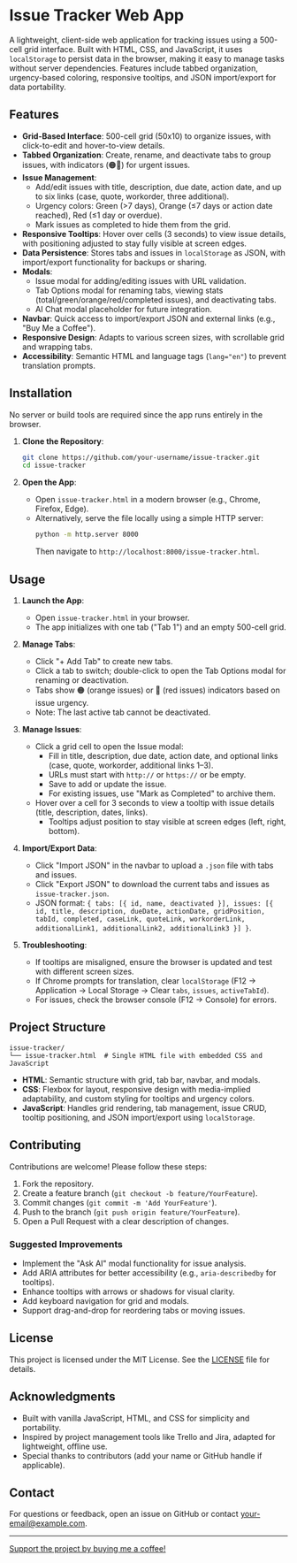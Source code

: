 # Issue Tracker Web App

A lightweight, client-side web application for tracking issues using a 500-cell grid interface. Built with HTML, CSS, and JavaScript, it uses `localStorage` to persist data in the browser, making it easy to manage tasks without server dependencies. Features include tabbed organization, urgency-based coloring, responsive tooltips, and JSON import/export for data portability.

## Features

- **Grid-Based Interface**: 500-cell grid (50x10) to organize issues, with click-to-edit and hover-to-view details.
- **Tabbed Organization**: Create, rename, and deactivate tabs to group issues, with indicators (🟠🔴) for urgent issues.
- **Issue Management**:
  - Add/edit issues with title, description, due date, action date, and up to six links (case, quote, workorder, three additional).
  - Urgency colors: Green (>7 days), Orange (≤7 days or action date reached), Red (≤1 day or overdue).
  - Mark issues as completed to hide them from the grid.
- **Responsive Tooltips**: Hover over cells (3 seconds) to view issue details, with positioning adjusted to stay fully visible at screen edges.
- **Data Persistence**: Stores tabs and issues in `localStorage` as JSON, with import/export functionality for backups or sharing.
- **Modals**:
  - Issue modal for adding/editing issues with URL validation.
  - Tab Options modal for renaming tabs, viewing stats (total/green/orange/red/completed issues), and deactivating tabs.
  - AI Chat modal placeholder for future integration.
- **Navbar**: Quick access to import/export JSON and external links (e.g., "Buy Me a Coffee").
- **Responsive Design**: Adapts to various screen sizes, with scrollable grid and wrapping tabs.
- **Accessibility**: Semantic HTML and language tags (`lang="en"`) to prevent translation prompts.

## Installation

No server or build tools are required since the app runs entirely in the browser.

1. **Clone the Repository**:
   ```bash
   git clone https://github.com/your-username/issue-tracker.git
   cd issue-tracker
   ```

2. **Open the App**:
   - Open `issue-tracker.html` in a modern browser (e.g., Chrome, Firefox, Edge).
   - Alternatively, serve the file locally using a simple HTTP server:
     ```bash
     python -m http.server 8000
     ```
     Then navigate to `http://localhost:8000/issue-tracker.html`.

## Usage

1. **Launch the App**:
   - Open `issue-tracker.html` in your browser.
   - The app initializes with one tab ("Tab 1") and an empty 500-cell grid.

2. **Manage Tabs**:
   - Click "+ Add Tab" to create new tabs.
   - Click a tab to switch; double-click to open the Tab Options modal for renaming or deactivation.
   - Tabs show 🟠 (orange issues) or 🔴 (red issues) indicators based on issue urgency.
   - Note: The last active tab cannot be deactivated.

3. **Manage Issues**:
   - Click a grid cell to open the Issue modal:
     - Fill in title, description, due date, action date, and optional links (case, quote, workorder, additional links 1–3).
     - URLs must start with `http://` or `https://` or be empty.
     - Save to add or update the issue.
     - For existing issues, use "Mark as Completed" to archive them.
   - Hover over a cell for 3 seconds to view a tooltip with issue details (title, description, dates, links).
     - Tooltips adjust position to stay visible at screen edges (left, right, bottom).

4. **Import/Export Data**:
   - Click "Import JSON" in the navbar to upload a `.json` file with tabs and issues.
   - Click "Export JSON" to download the current tabs and issues as `issue-tracker.json`.
   - JSON format: `{ tabs: [{ id, name, deactivated }], issues: [{ id, title, description, dueDate, actionDate, gridPosition, tabId, completed, caseLink, quoteLink, workorderLink, additionalLink1, additionalLink2, additionalLink3 }] }`.

5. **Troubleshooting**:
   - If tooltips are misaligned, ensure the browser is updated and test with different screen sizes.
   - If Chrome prompts for translation, clear `localStorage` (F12 → Application → Local Storage → Clear `tabs`, `issues`, `activeTabId`).
   - For issues, check the browser console (F12 → Console) for errors.

## Project Structure

```
issue-tracker/
└── issue-tracker.html  # Single HTML file with embedded CSS and JavaScript
```

- **HTML**: Semantic structure with grid, tab bar, navbar, and modals.
- **CSS**: Flexbox for layout, responsive design with media-implied adaptability, and custom styling for tooltips and urgency colors.
- **JavaScript**: Handles grid rendering, tab management, issue CRUD, tooltip positioning, and JSON import/export using `localStorage`.

## Contributing

Contributions are welcome! Please follow these steps:

1. Fork the repository.
2. Create a feature branch (`git checkout -b feature/YourFeature`).
3. Commit changes (`git commit -m 'Add YourFeature'`).
4. Push to the branch (`git push origin feature/YourFeature`).
5. Open a Pull Request with a clear description of changes.

### Suggested Improvements
- Implement the "Ask AI" modal functionality for issue analysis.
- Add ARIA attributes for better accessibility (e.g., `aria-describedby` for tooltips).
- Enhance tooltips with arrows or shadows for visual clarity.
- Add keyboard navigation for grid and modals.
- Support drag-and-drop for reordering tabs or moving issues.

## License

This project is licensed under the MIT License. See the [LICENSE](LICENSE) file for details.

## Acknowledgments

- Built with vanilla JavaScript, HTML, and CSS for simplicity and portability.
- Inspired by project management tools like Trello and Jira, adapted for lightweight, offline use.
- Special thanks to contributors (add your name or GitHub handle if applicable).

## Contact

For questions or feedback, open an issue on GitHub or contact [your-email@example.com](mailto:your-email@example.com).

---

[Support the project by buying me a coffee!](https://buymeacoffee.com/utools)
